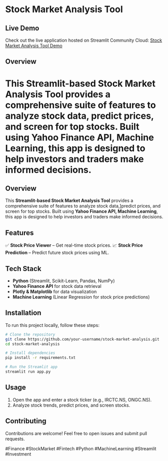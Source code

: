 # Stock Market Analysis Tool

## Live Demo
Check out the live application hosted on Streamlit Community Cloud:
[Stock Market Analysis Tool Demo](https://stockmarketanalysis-69.streamlit.app)

## Overview
This **Streamlit-based Stock Market Analysis Tool** provides a comprehensive suite of features to analyze stock data, predict prices, and screen for top stocks. Built using **Yahoo Finance API, Machine Learning**, this app is designed to help investors and traders make informed decisions.
=======
## Overview
This **Streamlit-based Stock Market Analysis Tool** provides a comprehensive suite of features to analyze stock data,]predict prices, and screen for top stocks. Built using **Yahoo Finance API, Machine Learning**, this app is designed to help investors and traders make informed decisions.


## Features
✅ **Stock Price Viewer** – Get real-time stock prices.
📈 **Stock Price Prediction** – Predict future stock prices using ML.  

## Tech Stack
- **Python** (Streamlit, Scikit-Learn, Pandas, NumPy)  
- **Yahoo Finance API** for stock data retrieval  
- **Plotly & Matplotlib** for data visualization 
- **Machine Learning** (Linear Regression for stock price predictions)  

## Installation
To run this project locally, follow these steps:
```bash
# Clone the repository
git clone https://github.com/your-username/stock-market-analysis.git
cd stock-market-analysis

# Install dependencies
pip install -r requirements.txt

# Run the Streamlit app
streamlit run app.py
```

## Usage
1. Open the app and enter a stock ticker (e.g., IRCTC.NS, ONGC.NS).  
3. Analyze stock trends, predict prices, and screen stocks.  


## Contributing
Contributions are welcome! Feel free to open issues and submit pull requests.

#Finance #StockMarket #Fintech #Python #MachineLearning #Streamlit #Investment

